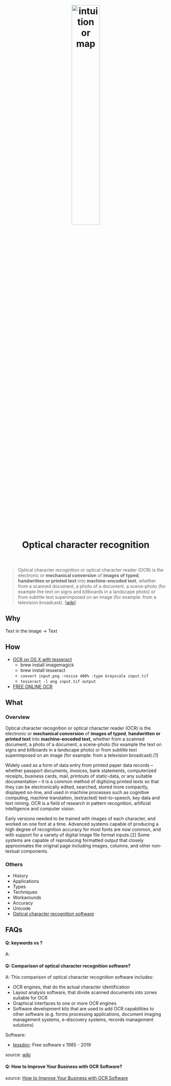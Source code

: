 <h1 align="center">
<br>
	<a href="https://www.docscorp.com/news/infographics/non-searchable-documents-OCR-software/">
  <img src="https://i.imgur.com/J6enwJs.jpg" alt="intuition or map" width=42%">
  </a>
  <br><br>
Optical character recognition 
  <br><br>
</h1>

> Optical character recognition or optical character reader (OCR) is the electronic or **mechanical conversion** of **images of typed**, **handwritten or printed text** into **machine-encoded text**, whether from a scanned document, a photo of a document, a scene-photo (for example the text on signs and billboards in a landscape photo) or from subtitle text superimposed on an image (for example: from a television broadcast). [[wiki](https://www.wikiwand.com/en/Optical_character_recognition)]

## Why 

Text in the image -> Text



## How

* [OCR on OS X with tesseract](https://gist.github.com/henrik/1967035)
	* brew install imagemagick
	* brew install tesseract
	* `convert input.png -resize 400% -type Grayscale input.tif`
	* `tesseract -l eng input.tif output`
* [	FREE ONLINE OCR](https://www.onlineocr.net/)

## What 

### Overview

Optical character recognition or optical character reader (OCR) is the electronic or **mechanical conversion** of **images of typed**, **handwritten or printed text** into **machine-encoded text**, whether from a scanned document, a photo of a document, a scene-photo (for example the text on signs and billboards in a landscape photo) or from subtitle text superimposed on an image (for example: from a television broadcast).[1]

Widely used as a form of data entry from printed paper data records – whether passport documents, invoices, bank statements, computerized receipts, business cards, mail, printouts of static-data, or any suitable documentation – it is a common method of digitizing printed texts so that they can be electronically edited, searched, stored more compactly, displayed on-line, and used in machine processes such as cognitive computing, machine translation, (extracted) text-to-speech, key data and text mining. OCR is a field of research in pattern recognition, artificial intelligence and computer vision.

Early versions needed to be trained with images of each character, and worked on one font at a time. Advanced systems capable of producing a high degree of recognition accuracy for most fonts are now common, and with support for a variety of digital image file format inputs.[2] Some systems are capable of reproducing formatted output that closely approximates the original page including images, columns, and other non-textual components.


### Others

* History
* Applications
* Types
* Techniques
* Workarounds
* Accuracy
* Unicode
* [Optical character recognition software](https://www.wikiwand.com/en/Optical_character_recognition#/External_links)

## FAQs

#### Q: keywords vs ?

A: 

#### Q: Comparison of optical character recognition software?

A: This comparison of optical character recognition software includes:

* OCR engines, that do the actual character identification
* Layout analysis software, that divide scanned documents into zones suitable for OCR
* Graphical interfaces to one or more OCR engines
* Software development kits that are used to add OCR capabilities to other software (e.g. forms processing applications, document imaging management systems, e-discovery systems, records management solutions)

Software:

* [tessdoc](https://tesseract-ocr.github.io/tessdoc/Home.html): Free software x 1985 - 2019

source: [wiki](https://www.wikiwand.com/en/Comparison_of_optical_character_recognition_software)

#### Q: How to Improve Your Business with OCR Software?

source: [How to Improve Your Business with OCR Software](https://www.comarch.com/trade-and-services/data-management/news/improve-your-business-with-ocr-software/)
